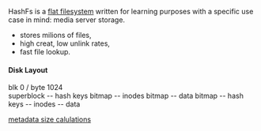 HashFs is a [flat filesystem](https://en.wikipedia.org/wiki/File_system#Flat_file_systems) written for learning purposes 
with a specific use case in mind: media server storage.

- stores milions of files,
- high creat, low unlink rates,
- fast file lookup.
  
#### Disk Layout

blk 0 / byte 1024    
superblock -- hash keys bitmap -- inodes bitmap  --  data bitmap  --  hash keys  --  inodes -- data

[metadata size calulations](https://docs.google.com/spreadsheets/d/1HkgOJFZwWhxS5sdxalrPe4urQfaviGriIXZLOjGbrfY/edit#gid=0)


